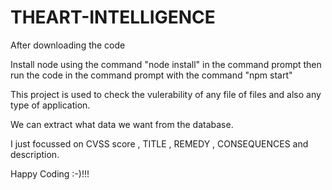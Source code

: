 # THEART-INTELLIGENCE

After downloading  the code 

Install node using the command "node install" in the command prompt then run the code in the command prompt with the command "npm start"

This project is used to check the vulerability of any file of files and also any type of application.

We can extract what data we want from the database.

I just focussed on CVSS score , TITLE , REMEDY , CONSEQUENCES and description.

Happy Coding :-)!!!

